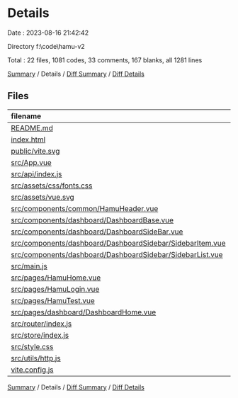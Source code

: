 # Details

Date : 2023-08-16 21:42:42

Directory f:\\code\\hamu-v2

Total : 22 files,  1081 codes, 33 comments, 167 blanks, all 1281 lines

[Summary](results.md) / Details / [Diff Summary](diff.md) / [Diff Details](diff-details.md)

## Files
| filename | language | code | comment | blank | total |
| :--- | :--- | ---: | ---: | ---: | ---: |
| [README.md](/README.md) | Markdown | 2 | 0 | 2 | 4 |
| [index.html](/index.html) | HTML | 13 | 0 | 1 | 14 |
| [public/vite.svg](/public/vite.svg) | XML | 1 | 0 | 0 | 1 |
| [src/App.vue](/src/App.vue) | Vue | 7 | 0 | 3 | 10 |
| [src/api/index.js](/src/api/index.js) | JavaScript | 15 | 0 | 3 | 18 |
| [src/assets/css/fonts.css](/src/assets/css/fonts.css) | CSS | 23 | 0 | 2 | 25 |
| [src/assets/vue.svg](/src/assets/vue.svg) | XML | 1 | 0 | 0 | 1 |
| [src/components/common/HamuHeader.vue](/src/components/common/HamuHeader.vue) | Vue | 40 | 0 | 4 | 44 |
| [src/components/dashboard/DashboardBase.vue](/src/components/dashboard/DashboardBase.vue) | Vue | 9 | 0 | 3 | 12 |
| [src/components/dashboard/DashboardSideBar.vue](/src/components/dashboard/DashboardSideBar.vue) | Vue | 334 | 29 | 58 | 421 |
| [src/components/dashboard/DashboardSidebar/SidebarItem.vue](/src/components/dashboard/DashboardSidebar/SidebarItem.vue) | Vue | 15 | 0 | 5 | 20 |
| [src/components/dashboard/DashboardSidebar/SidebarList.vue](/src/components/dashboard/DashboardSidebar/SidebarList.vue) | Vue | 8 | 0 | 5 | 13 |
| [src/main.js](/src/main.js) | JavaScript | 9 | 0 | 3 | 12 |
| [src/pages/HamuHome.vue](/src/pages/HamuHome.vue) | Vue | 208 | 0 | 29 | 237 |
| [src/pages/HamuLogin.vue](/src/pages/HamuLogin.vue) | Vue | 278 | 1 | 28 | 307 |
| [src/pages/HamuTest.vue](/src/pages/HamuTest.vue) | Vue | 7 | 0 | 3 | 10 |
| [src/pages/dashboard/DashboardHome.vue](/src/pages/dashboard/DashboardHome.vue) | Vue | 7 | 0 | 3 | 10 |
| [src/router/index.js](/src/router/index.js) | JavaScript | 35 | 0 | 2 | 37 |
| [src/store/index.js](/src/store/index.js) | JavaScript | 8 | 0 | 1 | 9 |
| [src/style.css](/src/style.css) | CSS | 14 | 0 | 5 | 19 |
| [src/utils/http.js](/src/utils/http.js) | JavaScript | 18 | 0 | 2 | 20 |
| [vite.config.js](/vite.config.js) | JavaScript | 29 | 3 | 5 | 37 |

[Summary](results.md) / Details / [Diff Summary](diff.md) / [Diff Details](diff-details.md)